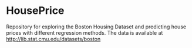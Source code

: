 # HousePrice
Repository for exploring the Boston Housing Dataset and predicting house prices with different regression methods. The data is available at http://lib.stat.cmu.edu/datasets/boston
